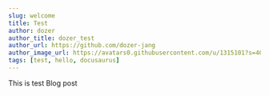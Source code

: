 ```yaml
---
slug: welcome
title: Test
author: dozer
author_title: dozer_test
author_url: https://github.com/dozer-jang
author_image_url: https://avatars0.githubusercontent.com/u/1315101?s=400&v=4
tags: [test, hello, docusaurus]
---
```


This is test Blog post